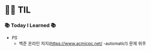 # :woman_technologist: TIL
### :books: Today I Learned :books:
* *PS*
  * 백준 온라인 저지(https://www.acmicpc.net/ -automatic!) 문제 위주 
